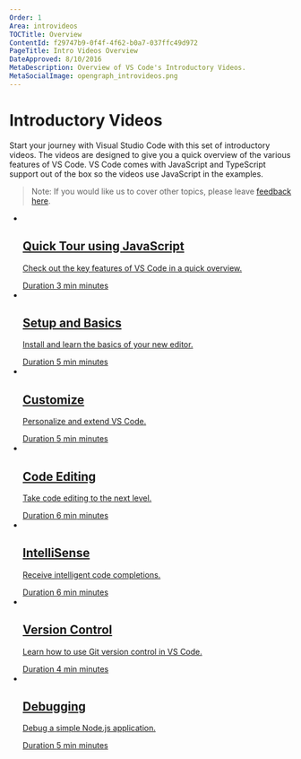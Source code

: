 ```yaml
---
Order: 1
Area: introvideos
TOCTitle: Overview
ContentId: f29747b9-0f4f-4f62-b0a7-037ffc49d972
PageTitle: Intro Videos Overview
DateApproved: 8/10/2016
MetaDescription: Overview of VS Code's Introductory Videos.
MetaSocialImage: opengraph_introvideos.png
---
```


# Introductory Videos

Start your journey with Visual Studio Code with this set of introductory videos. The videos are designed to give you a quick overview of the various features of VS Code. VS Code comes with JavaScript and TypeScript support out of the box so the videos use JavaScript in the examples.

> Note: If you would like us to cover other topics, please leave [feedback here](https://www.surveymonkey.com/r/H9W7K8J). 

<ul class="video-list">
	<li class="video">
		<a href="/docs/introvideos/quicktour">
			<img src="https://img.youtube.com/vi/pI1skOo2yjk/mqdefault.jpg" alt aria-hidden="true" class="thumb"/>
			<div class="info">
				<h2 class="title faux-h3">Quick Tour using JavaScript</h2>
				<p class="description">Check out the key features of VS Code in a quick overview.</p>
				<span class="duration"><span class="sr-only">Duration </span>3<span aria-hidden="true"> min</span><span class="sr-only"> minutes</span></span>
			</div>
		</a>
	</li>
	<li class="video">
		<a href="/docs/introvideos/basics">
			<img src="https://img.youtube.com/vi/SYRwSyjD8oI/mqdefault.jpg" alt aria-hidden="true" class="thumb"/>
			<div class="info">
				<h2 class="title faux-h3">Setup and Basics</h2>
				<p class="description">Install and learn the basics of your new editor.</p>
				<span class="duration"><span class="sr-only">Duration </span>5<span aria-hidden="true"> min</span><span class="sr-only"> minutes</span></span>
			</div>
		</a>
	</li>
	<li class="video">
		<a href="/docs/introvideos/configure">
			<img src="https://img.youtube.com/vi/4wVF4w_53hs/mqdefault.jpg" alt aria-hidden="true" class="thumb"/>
			<div class="info">
				<h2 class="title faux-h3">Customize</h2>
				<p class="description">Personalize and extend VS Code.</p>
				<span class="duration"><span class="sr-only">Duration </span>5<span aria-hidden="true"> min</span><span class="sr-only"> minutes</span></span>
			</div>
		</a>
	</li>
	<li class="video">
		<a href="/docs/introvideos/codeediting">
			<img src="https://img.youtube.com/vi/rsatrlBEFFA/mqdefault.jpg" alt aria-hidden="true" class="thumb"/>
			<div class="info">
				<h2 class="title faux-h3">Code Editing</h2>
				<p class="description">Take code editing to the next level.</p>
				<span class="duration"><span class="sr-only">Duration </span>6<span aria-hidden="true"> min</span><span class="sr-only"> minutes</span></span>
			</div>
		</a>
	</li>
	<li class="video">
		<a href="/docs/introvideos/intellisense">
			<img src="https://img.youtube.com/vi/lSPHucggmLo/mqdefault.jpg" alt aria-hidden="true" class="thumb"/>
			<div class="info">
				<h2 class="title faux-h3">IntelliSense</h2>
				<p class="description">Receive intelligent code completions.</p>
				<span class="duration"><span class="sr-only">Duration </span>6<span aria-hidden="true"> min</span><span class="sr-only"> minutes</span></span>
			</div>
		</a>
	</li>
	<li class="video">
		<a href="/docs/introvideos/versioncontrol">
			<img src="https://img.youtube.com/vi/AKNYgP0yEOY/mqdefault.jpg" alt aria-hidden="true" class="thumb"/>
			<div class="info">
				<h2 class="title faux-h3">Version Control</h2>
				<p class="description">Learn how to use Git version control in VS Code.</p>
				<span class="duration"><span class="sr-only">Duration </span>4<span aria-hidden="true"> min</span><span class="sr-only"> minutes</span></span>
			</div>
		</a>
	</li>
	<li class="video">
		<a href="/docs/introvideos/debugging">
			<img src="https://img.youtube.com/vi/hvPuPi8iG_w/mqdefault.jpg" alt aria-hidden="true" class="thumb"/>
			<div class="info">
				<h2 class="title faux-h3">Debugging</h2>
				<p class="description">Debug a simple Node.js application.</p>
				<span class="duration"><span class="sr-only">Duration </span>5<span aria-hidden="true"> min</span><span class="sr-only"> minutes</span></span>
			</div>
		</a>
	</li>
</ul>


